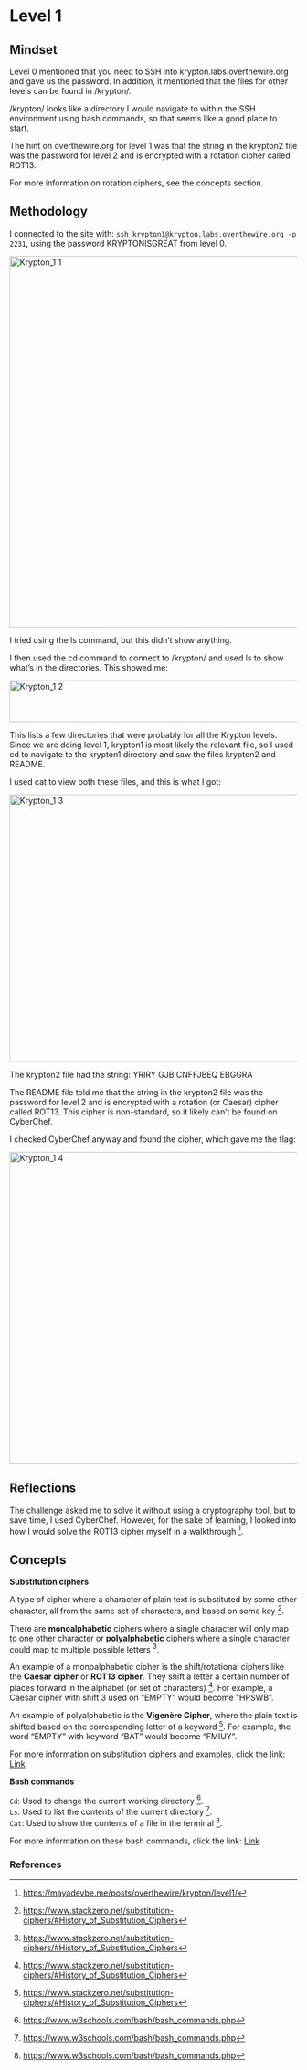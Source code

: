 # Level 1

## Mindset

Level 0 mentioned that you need to SSH into krypton.labs.overthewire.org and gave us the password. In addition, it mentioned that the files for other levels can be found in /krypton/. 

/krypton/ looks like a directory I would navigate to within the SSH environment using bash commands, so that seems like a good place to start.

The hint on overthewire.org for level 1 was that the string in the krypton2 file was the password for level 2 and is encrypted with a rotation cipher called ROT13. 

For more information on rotation ciphers, see the concepts section.


## Methodology

I connected to the site with: ```ssh krypton1@krypton.labs.overthewire.org -p 2231```, using the password KRYPTONISGREAT from level 0.

<img width="694" height="650" alt="Krypton_1 1" src="https://github.com/user-attachments/assets/e2f50fc2-824c-4df6-8bd1-830dbd241b79" />

I tried using the ls command, but this didn’t show anything. 

I then used the cd command to connect to /krypton/ and used ls to show what’s in the directories. This showed me:

<img width="554" height="73" alt="Krypton_1 2" src="https://github.com/user-attachments/assets/2ded7bd3-1ed9-40d2-89a9-72331a41c1d3" />

This lists a few directories that were probably for all the Krypton levels. Since we are doing level 1, krypton1 is most likely the relevant file, so I used cd to navigate to the krypton1 directory and saw the files krypton2 and README.

I used cat to view both these files, and this is what I got:

<img width="643" height="468" alt="Krypton_1 3" src="https://github.com/user-attachments/assets/869be4cd-0381-462d-a894-9d2530abe1fe" />

The krypton2 file had the string: YRIRY GJB CNFFJBEQ EBGGRA

The README file told me that the string in the krypton2 file was the password for level 2 and is encrypted with a rotation (or Caesar) cipher called ROT13. This cipher is non-standard, so it likely can’t be found on CyberChef. 

I checked CyberChef anyway and found the cipher, which gave me the flag: 

<img width="1189" height="547" alt="Krypton_1 4" src="https://github.com/user-attachments/assets/4ccb817e-0aa4-4378-b2f4-9dede8b054de" />

## Reflections

The challenge asked me to solve it without using a cryptography tool, but to save time, I used CyberChef. However, for the sake of learning, I looked into how I would solve the ROT13 cipher myself in a walkthrough [^1]. 

## Concepts

**Substitution ciphers**

A type of cipher where a character of plain text is substituted by some other character, all from the same set of characters, and based on some key [^2]. 

There are **monoalphabetic** ciphers where a single character will only map to one other character or **polyalphabetic** ciphers where a single character could map to multiple possible letters [^2]. 

An example of a monoalphabetic cipher is the shift/rotational ciphers like the **Caesar cipher** or **ROT13 cipher**. They shift a letter a certain number of places forward in the alphabet (or set of characters) [^2]. For example, a Caesar cipher with shift 3 used on “EMPTY” would become “HPSWB”.

An example of polyalphabetic is the **Vigenère Cipher**, where the plain text is shifted based on the corresponding letter of a keyword [^2]. For example, the word “EMPTY” with keyword “BAT” would become “FMIUY”.

For more information on substitution ciphers and examples, click the link: 
[Link](https://www.stackzero.net/substitution-ciphers/#History_of_Substitution_Ciphers)

**Bash commands**

`Cd`: Used to change the current working directory [^3].  
`Ls`: Used to list the contents of the current directory [^3].  
`Cat`: Used to show the contents of a file in the terminal [^3].  

For more information on these bash commands, click the link: 
[Link](https://www.w3schools.com/bash/bash_commands.php)


### References
[^1]: https://mayadevbe.me/posts/overthewire/krypton/level1/
[^2]: https://www.stackzero.net/substitution-ciphers/#History_of_Substitution_Ciphers 
[^3]: https://www.w3schools.com/bash/bash_commands.php
